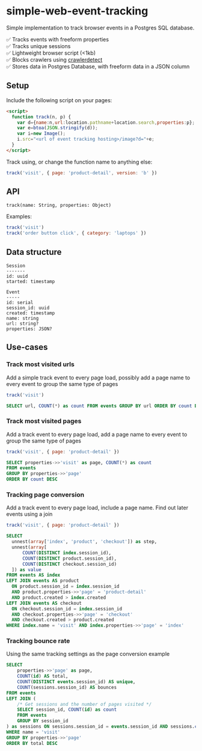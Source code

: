 # simple-web-event-tracking

Simple implementation to track browser events in a Postgres SQL database.

✅ Tracks events with freeform properties  
✅ Tracks unique sessions  
✅ Lightweight browser script (<1kb)  
✅ Blocks crawlers using [crawlerdetect](https://github.com/moskrc/crawlerdetect)  
✅ Stores data in Postgres Database, with freeform data in a JSON column  

## Setup

Include the following script on your pages:

```html
<script>
  function track(n, p) {
    var d={name:n,url:location.pathname+location.search,properties:p};
    var e=btoa(JSON.stringify(d));
    var i=new Image();
    i.src="<url of event tracking hosting>/image?d="+e;
  }
</script>
```

Track using, or change the function name to anything else:

```js
track('visit', { page: 'product-detail', version: 'b' })
```

## API

`track(name: String, properties: Object)`

Examples:

```js
track('visit')
track('order button click', { category: 'laptops' })
```

## Data structure

```
Session
-------
id: uuid
started: timestamp
```

```
Event
-----
id: serial
session_id: uuid
created: timestamp
name: string
url: string?
properties: JSON?
```

## Use-cases

### Track most visited urls

Add a simple track event to every page load, possibly add a page name
to every event to group the same type of pages

```js
track('visit')
```

```sql
SELECT url, COUNT(*) as count FROM events GROUP BY url ORDER BY count DESC
```

### Track most visited pages

Add a track event to every page load, add a page name
to every event to group the same type of pages

```js
track('visit', { page: 'product-detail' })
```

```sql
SELECT properties->>'visit' as page, COUNT(*) as count
FROM events
GROUP BY properties->>'page'
ORDER BY count DESC
```

### Tracking page conversion

Add a track event to every page load, include a page name. Find
out later events using a join

```js
track('visit', { page: 'product-detail' })
```

```sql
SELECT
  unnest(array['index', 'product', 'checkout']) as step,
  unnest(array[
      COUNT(DISTINCT index.session_id),
      COUNT(DISTINCT product.session_id),
      COUNT(DISTINCT checkout.session_id)
  ]) as value
FROM events AS index
LEFT JOIN events AS product
  ON product.session_id = index.session_id 
  AND product.properties->>'page' = 'product-detail'
  AND product.created > index.created
LEFT JOIN events AS checkout
  ON checkout.session_id = index.session_id 
  AND checkout.properties->>'page' = 'checkout'
  AND checkout.created > product.created
WHERE index.name = 'visit' AND index.properties->>'page' = 'index'
```

### Tracking bounce rate

Using the same tracking settings as the page conversion example

```sql
SELECT 
    properties->>'page' as page,
    COUNT(id) AS total,
    COUNT(DISTINCT events.session_id) AS unique,
    COUNT(sessions.session_id) AS bounces
FROM events
LEFT JOIN (
    /* Get sessions and the number of pages visited */
    SELECT session_id, COUNT(id) as count
    FROM events
    GROUP BY session_id
) as sessions ON sessions.session_id = events.session_id AND sessions.count = 1
WHERE name = 'visit'
GROUP BY properties->>'page'
ORDER BY total DESC
```